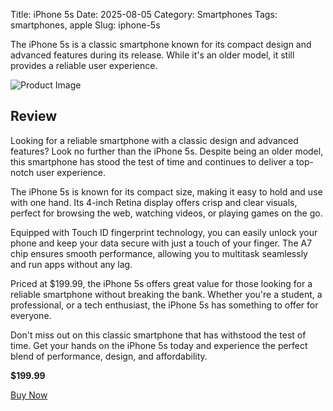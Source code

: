 Title: iPhone 5s
Date: 2025-08-05
Category: Smartphones
Tags: smartphones, apple
Slug: iphone-5s


The iPhone 5s is a classic smartphone known for its compact design and advanced features during its release. While it's an older model, it still provides a reliable user experience.

![Product Image](https://cdn.dummyjson.com/product-images/smartphones/iphone-5s/1.webp)

## Review

Looking for a reliable smartphone with a classic design and advanced features? Look no further than the iPhone 5s. Despite being an older model, this smartphone has stood the test of time and continues to deliver a top-notch user experience.

The iPhone 5s is known for its compact size, making it easy to hold and use with one hand. Its 4-inch Retina display offers crisp and clear visuals, perfect for browsing the web, watching videos, or playing games on the go.

Equipped with Touch ID fingerprint technology, you can easily unlock your phone and keep your data secure with just a touch of your finger. The A7 chip ensures smooth performance, allowing you to multitask seamlessly and run apps without any lag.

Priced at $199.99, the iPhone 5s offers great value for those looking for a reliable smartphone without breaking the bank. Whether you're a student, a professional, or a tech enthusiast, the iPhone 5s has something to offer for everyone.

Don't miss out on this classic smartphone that has withstood the test of time. Get your hands on the iPhone 5s today and experience the perfect blend of performance, design, and affordability.





**$199.99**

[Buy Now](https://www.amazon.com/s?k=iPhone+5s&tag=kenenitech-20)